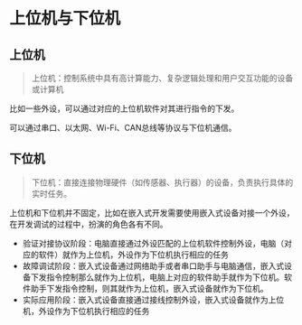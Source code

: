 # 上位机与下位机

## 上位机

> 上位机：控制系统中具有高计算能力、复杂逻辑处理和用户交互功能的设备或计算机

比如一些外设，可以通过对应的上位机软件对其进行指令的下发。

可以通过串口、以太网、Wi-Fi、CAN总线等协议与下位机通信。

## 下位机

> 下位机：直接连接物理硬件（如传感器、执行器）的设备，负责执行具体的实时任务。


上位机和下位机并不固定，比如在嵌入式开发需要使用嵌入式设备对接一个外设，在开发调试的过程中，扮演的角色各有不同。

- 验证对接协议阶段：电脑直接通过外设匹配的上位机软件控制外设，电脑（对应的软件）就作为上位机，外设作为下位机执行相应的任务
- 故障调试阶段：嵌入式设备通过网络助手或者串口助手与电脑通信，嵌入式设备下发指令控制那么就作为上位机，电脑上对应的软件助手就作为下位机。软件助手下发指令控制，则其就作为上位机，嵌入式设备就作为下位机。
- 实际应用阶段：嵌入式设备直接通过接线控制外设，嵌入式设备就作为上位机，外设作为下位机执行相应的任务
